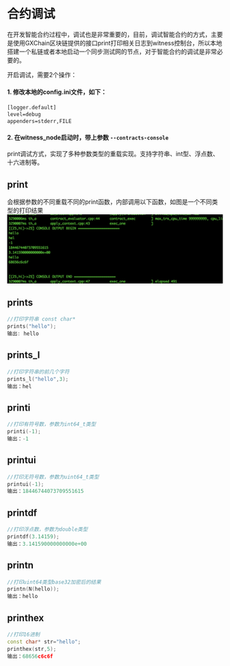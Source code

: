 # 合约调试

在开发智能合约过程中，调试也是非常重要的，目前，调试智能合约的方式，主要是使用GXChain区块链提供的接口print打印相关日志到witness控制台，所以本地搭建一个私链或者本地启动一个同步测试网的节点，对于智能合约的调试是非常必要的。

开启调试，需要2个操作：
#### 1. 修改本地的config.ini文件，如下：
```
[logger.default]
level=debug
appenders=stderr,FILE
```

#### 2. 在witness_node启动时，带上参数 ``` --contracts-console ```

print调试方式，实现了多种参数类型的重载实现。支持字符串、int型、浮点数、十六进制等。



## print

会根据参数的不同重载不同的print函数，内部调用以下函数，如图是一个不同类型的打印结果
![](./png/print.jpg)

## prints
```cpp
//打印字符串 const char*
prints("hello");
输出: hello
```

## prints_l
```cpp
//打印字符串的前几个字符
prints_l("hello",3);
输出：hel
```
## printi
```cpp
//打印有符号数，参数为int64_t类型
printi(-1);
输出：-1
```
## printui
```cpp
//打印无符号数，参数为uint64_t类型
printui(-1);
输出：18446744073709551615
```

## printdf
```cpp
//打印浮点数，参数为double类型
printdf(3.14159);
输出：3.141590000000000e+00
```

## printn
```cpp
//打印uint64类型base32加密后的结果
printn(N(hello));
输出：hello
```

## printhex
```cpp
//打印16进制
const char* str="hello";
printhex(str,5);
输出：68656c6c6f
```
